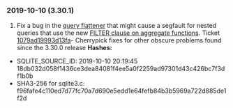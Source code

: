### 2019\-10\-10 (3\.30\.1\)

1. Fix a bug in the [query flattener](optoverview.html#flattening) that might cause a segfault
for nested queries that use the new
[FILTER clause on aggregate functions](lang_aggfunc.html#aggfilter).
Ticket [1079ad19993d13fa](https://www.sqlite.org/src/info/1079ad19993d13fa)- Cherrypick fixes for other obscure problems found since the 3\.30\.0
 release
**Hashes:**
- SQLITE\_SOURCE\_ID: 2019\-10\-10 20:19:45 18db032d058f1436ce3dea84081f4ee5a0f2259ad97301d43c426bc7f3df1b0b
- SHA3\-256 for sqlite3\.c: f96fafe4c110ed7d77fc70a7d690e5edd1e64fefb84b3b5969a722d885de1f2d




